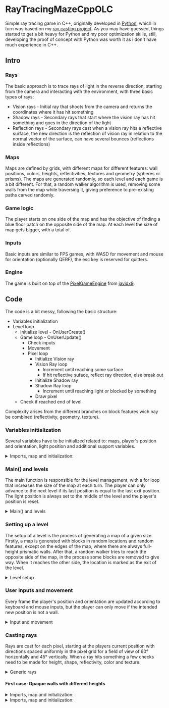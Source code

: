 # RayTracingMazeCppOLC

Simple ray tracing game in C++, originally developed in [Python](https://github.com/FinFetChannel/pytracingMaze), which in turn was based on my [ray casting project](https://github.com/FinFetChannel/RayCastingPythonMaze). As you may have guessed, things started to get a bit heavy for Python and my poor optimization skills, still, developing the proof of concept with Python was worth it as i don't have much experience in C++.

## Intro

### Rays

The basic approach is to trace rays of light in the reverse direction, starting from the camera and interacting with the environment, with three basic types of rays:

* Vision rays - Initial ray that shoots from the camera and returns the coordinates where it has hit something
* Shadow rays - Secondary rays that start where the vision ray has hit something and goes in the direction of the light
* Reflection rays - Secondary rays cast when a vision ray hits a reflective surface, the new direction is the reflection of vision ray in relation to the normal vector of the surface, can have several bounces (reflections inside reflections)

### Maps

Maps are defined by grids, with different maps for different features: wall positions, colors, heights, reflectivities, textures and geometry (spheres or prisms). The maps are generated randomly, so each level and each game is a bit different. For that, a random walker algorithm is used, removing some walls from the map while traversing it, giving preference to pre-existing paths carved randomly.

### Game logic

The player starts on one side of the map and has the objective of finding a blue floor patch on the opposite side of the map. At each level the size of map gets bigger, with a total of.

### Inputs

Basic inputs are similar to FPS games, with WASD for movement and mouse for orientation (optionally QERF), the esc key is reserved for quitters.

### Engine

The game is built on top of the [PixelGameEngine](https://github.com/OneLoneCoder/olcPixelGameEngine) from [javidx9](https://www.youtube.com/channel/UC-yuWVUplUJZvieEligKBkA).

## Code

The code is a bit messy, following the basic structure:

* Variables initialization
* Level loop
   * Initialize level - OnUserCreate()
   * Game loop - OnUserUpdate()
      * Check inputs
      * Movement
      * Pixel loop
         * Initialize Vision ray
         * Vision Ray loop
            * Increment until reaching some surface
            * If hit reflective suface, reflect ray direction, else break out
         * Initialize Shadow ray
         * Shadow Ray loop
            * Increment until reaching light or blocked by something
         * Draw pixel
    * Check if reached end of level

Complexity arises from the different branches on block features wich nay be combined (reflectivity, geometry, texture).

### Variables initialization

Several variables have to be initialized related to: maps, player's position and orientation, light position and additional support variables.

<details>
  <summary>Imports, map and initialization:</summary>

```c++

#define OLC_PGE_APPLICATION
#include "olcPixelGameEngine.h"

int Wsize; int level; // map size, current level
int Wmap[100][100]; int Rmap[100][100]; float Hmap[100][100]; int Tmap[100][100]; int Smap[100][100];
float Rc[100][100]; float Gc[100][100]; float Bc[100][100]; // RGB maps

float playerx = 1.5; float playery = 1.5;
int exitx = 1; int exity = 1;
float lx; float ly;
float playerH = 1.5; float playerV = -.1; // player orientation
float nx; float ny; float nz; float dot; // normal vector

float mousex; float mousey; // mouse position
const int screenwidth = 224;
int Spixel = 4; // pixel scaling on screen
const float mod = screenwidth/60; // pixel scaler in field of view (60°)
int sx; int sy; float tr[6][6]; // random texture
float tb[6][4] = {{.95, .99, .97, .78}, // Brick texture
                  {.97, .95, .96, .81},
                  {.82, .81, .83, .78},
                  {.93, .83, .98, .96},
                  {.99, .78, .97, .95},
                  {.81, .78, .82, .82}
                };

```

</details>


### Main() and levels

The main function is responsible for the level management, with a for loop that increases the size of the map at each turn. The player can only advance to the next level if its last position is equal to the last exit position. The light position is always set to the middle of the level and the player's position is reset.

<details>
  <summary>Main() and levels</summary>

```c++
int main()
{
	for (int x = 0; x < 10; x++)
    {
        if (int(playerx) == exitx & int(playery) == exity)
        {
            level = x + 1;
            Wsize = level*10;
            playerx = 1.5; playery = 1.5;
            lx = Wsize/2; ly = Wsize/2;
            Example demo;
            if (demo.Construct(screenwidth, int(screenwidth*0.75), Spixel, Spixel))
                demo.Start();
        }

    }
	return 0;
}
```

</details>

### Setting up a level

The setup of a level is the process of generating a map of a given size. Firstly, a map is generated with blocks in random locations and random features, except on the edges of the map, where there are always full-height prismatic walls. After that, a random walker tries to reach the opposite side of the map, in the process some blocks are removed to give way. When it reaches the other side, the location is marked as the exit of the level.

<details>
  <summary>Level setup</summary>

```c++
bool OnUserCreate() override
	{
	srand (time(NULL));
	for (int x = 0; x < Wsize; x++)
		for (int y = 0; y < Wsize; y++)
           	{
                	Rmap[x][y] = int(((float) rand()) / (float) RAND_MAX + 0.2); // Reflective?
			
                	if (int(((float) rand()) / (float) RAND_MAX + 0.2)) // Textured?
                   		Tmap[x][y] = rand()%2 + 1;
                	else
                    		Tmap[x][y] = 0;
				
               		Rc[x][y] = rand()%255; Gc[x][y] = rand()%255; Bc[x][y] = rand()%255; // RGB
			
                	if(x == 0 || y == 0 || x == Wsize-1 || y == Wsize-1){
                    		Wmap[x][y] = 1; Hmap[x][y] = 1; Smap[x][y] == 0;}
                	else
			{
                    		Wmap[x][y] = int(((float) rand()) / (float) RAND_MAX + 0.5);
                    		Hmap[x][y] = 0.2 + 0.6*(((float) rand()) / (float) RAND_MAX );
                    		Smap[x][y] = int(((float) rand()) / (float) RAND_MAX + 0.2);
                	}
            	}
	
        Wmap[int(playerx)][int(playery)] = 0; // Remove wall fron starting position
	
        int x = int(playerx); int y = int(playery);  int cont = 0;
	
        while (1){
            int testx = x; int testy = y;
	    
            if (((float) rand()) / (float) RAND_MAX > 0.5)
            	testx += (rand()%2)*2 - 1;
            else
            	testy += (rand()%2)*2 - 1;
		
            if (testx > 0 & testx < Wsize -1 & testy > 0 & testy < Wsize -1){
                if (Wmap[testx][testy] == 0 || cont > 5){ // move to new position if not wall or counter reached limit
                    cont = 0; x = testx; y = testy; Wmap[x][y] = 0;
                    if (x == Wsize-2){
                        exitx = x; exity = y; // set exit of the maze
                        break;
                    }
                }
                else
                    cont += 1; // increase counter if cannot move
            }
        }
        for (int x = 0; x < 6; x++)
			for (int y = 0; y < 6; y++)
                tr[x][y] = 0.5 + 0.4*(((float) rand()) / (float) RAND_MAX);
		return true;
	}
```

</details>

### User inputs and movement

Every frame the player's position and orientation are updated according to keyboard and mouse inputs, but the player can only move if the intended new position is not a wall.

<details>
  <summary>Input and movement</summary>

```c++
bool OnUserUpdate(float fElapsedTime) override
{
	// user inputs
        if (int(mousex) != float(GetMouseX())) // turn sideways
            playerH += 12*(float(GetMouseX()) - mousex)/ScreenWidth();

        if (int(mousey) != float(GetMouseY())) // turn up and down
            playerV += 3*(float(GetMouseY()) - mousey)/ScreenHeight();

        if (playerV > 0.5)playerV = 0.5; // don't break your neck!
        if (playerV < -0.5)playerV = -0.5;

        mousex = float(GetMouseX()); mousey = float(GetMouseY());

        if (GetKey(olc::Key::Q).bHeld) // turn left
            playerH += -1* fElapsedTime;

        if (GetKey(olc::Key::E).bHeld) // turn right
            playerH += 1* fElapsedTime;

        if (GetKey(olc::Key::R).bHeld) // turn up
            playerV += 1* fElapsedTime;

        if (GetKey(olc::Key::F).bHeld) // turn down
            playerV += -1* fElapsedTime;

        if (GetKey(olc::Key::ESCAPE).bHeld) // quit
            return 0;

        float px = playerx; float py = playery;
        if (GetKey(olc::Key::W).bHeld) // Forwards
        {
            px += cos(playerH)*2.f * fElapsedTime; py += sin(playerH)*2.f * fElapsedTime;
        }
        if (GetKey(olc::Key::S).bHeld) // Backwards
        {
            px += -cos(playerH)*2.f * fElapsedTime; py += -sin(playerH)*2.f * fElapsedTime;
        }
        if (GetKey(olc::Key::A).bHeld) // Leftwards
        {
            px += sin(playerH)*2.f * fElapsedTime; py += -cos(playerH)*2.f * fElapsedTime;
        }
        if (GetKey(olc::Key::D).bHeld) // Rightwards
        {
            px += -sin(playerH)*2.f * fElapsedTime; py += cos(playerH)*2.f * fElapsedTime;
        }
        if (!Wmap[int(px)][int(py)]){ // only moves if not wall
            playerx = px; playery = py;
        }
...
```

</details>

### Casting rays

Rays are cast for each pixel, starting at the players current position with directions spaced uniformly in the pixel grid for a field of view of 60° horizontally and 45° vertically. When a ray hits something a few checks need to be made for height, shape, reflectivity, color and texture.


<details>
  <summary>Generic rays</summary>

```c++
...
// draw pixel after pixel
for (int x = 0; x < ScreenWidth(); x++)
	for (int y = 0; y < ScreenHeight(); y++)
       	{
		float xx = playerx;
		float yy = playery;
		float zz = 0.5;
		float Hangle = playerH + x*0.017453/mod - 0.523598;
		float Vangle = playerV + y*0.017453/mod - 0.393699;
		float dx = cos(Hangle)*0.04/mod;
		float dy = sin(Hangle)*0.04/mod;
		float dz = sin(Vangle)*0.04/mod;
		float shade = 1;
		int r = 255; int g = 255; int b = 255;
		float rr; float rg; float rb;

                while(1) // Vision and reflection rays
                {
			xx += dx;
                    	yy += dy;
                    	zz += dz;

                    	if (zz < 0) // ceiling
                       		define ceiling color here (light source too
                    	if (zz > 1) // floor
				define floor color here
			if (Wmap[int(xx)][int(yy)]) // walls
				check wall height, shape, reflectivity, color and textures
		}
		
		dx = 0.04*(lx-xx)/dl; dy = 0.04*(ly-yy)/dl; dz = 0.04*(0-zz)/dl; // light direction
                while(1)
                {
                	xx += dx; yy += dy; zz += dz;
			check if ray is blocked (considering wall height and shape) or if has reached the ceiling
		}
	}
				
```

</details>

#### First case: Opaque walls with different heights

<details>
  <summary>Imports, map and initialization:</summary>

```c++

```

</details>


<details>
  <summary>Imports, map and initialization:</summary>

```c++

```

</details>
